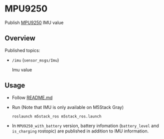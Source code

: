 # MPU9250

Publish [MPU9250](https://invensense.tdk.com/download-pdf/mpu-9250-datasheet/) IMU value

## Overview

Published topics:

- `/imu` (`sensor_msgs/Imu`)

  Imu value

## Usage

- Follow [README.md](https://github.com/jsk-ros-pkg/jsk_3rdparty/tree/master/m5stack_ros)

- Run (Note that IMU is only available on M5Stack Gray)

  ```bash
  roslaunch m5stack_ros m5stack_ros.launch
  ```

- In `MPU9250_with_battery` version, battery infomation (`battery_level` and `is_charging` rostopic) are published in addition to IMU information.
